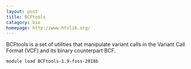 ```yaml
---
layout: post
title: BCFtools
catagory: bio
homepage: http://www.htslib.org/
---
```

BCFtools is a set of utilities that manipulate variant calls in the Variant Call Format (VCF) and its binary counterpart BCF.
```
module load BCFtools-1.9-foss-2018b
```
